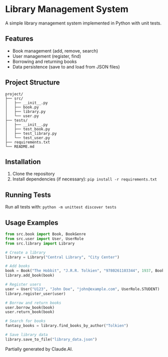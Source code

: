 # Library Management System

A simple library management system implemented in Python with unit tests.

## Features

- Book management (add, remove, search)
- User management (register, find)
- Borrowing and returning books
- Data persistence (save to and load from JSON files)

## Project Structure

```
project/
├── src/
│   ├── __init__.py
│   ├── book.py
│   ├── library.py
│   └── user.py
├── tests/
│   ├── __init__.py
│   ├── test_book.py
│   ├── test_library.py
│   └── test_user.py
├── requirements.txt
└── README.md
```

## Installation

1. Clone the repository
2. Install dependencies (if necessary): `pip install -r requirements.txt`

## Running Tests

Run all tests with: `python -m unittest discover tests`

## Usage Examples

```python
from src.book import Book, BookGenre
from src.user import User, UserRole
from src.library import Library

# Create a library
library = Library("Central Library", "City Center")

# Add books
book = Book("The Hobbit", "J.R.R. Tolkien", "9780261103344", 1937, BookGenre.FANTASY)
library.add_book(book)

# Register users
user = User("U123", "John Doe", "john@example.com", UserRole.STUDENT)
library.register_user(user)

# Borrow and return books
user.borrow_book(book)
user.return_book(book)

# Search for books
fantasy_books = library.find_books_by_author("Tolkien")

# Save library data
library.save_to_file("library_data.json")
```


Partially generated by Claude.AI.